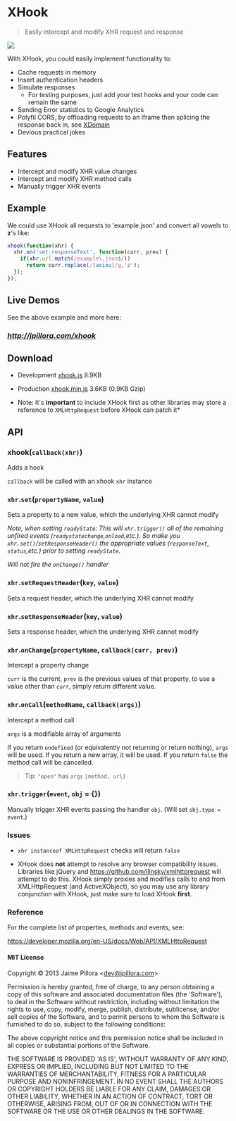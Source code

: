 # XHook

> Easily intercept and modify XHR request and response

<a href="https://twitter.com/intent/tweet?hashtags=xhook%2Cjavascrip%2Cxhr&original_referer=http%3A%2F%2Fgithub.com%2F&text=XHook%3A+Easily+intercept+and+modify+XHR+request+and+response&tw_p=tweetbutton&url=https%3A%2F%2Fgithub.com%2Fjpillora%2Fxhook" target="_blank">
  <img src="http://jpillora.com/github-twitter-button/img/tweet.png"></img>
</a>

With XHook, you could easily implement functionality to:
* Cache requests in memory
* Insert authentication headers
* Simulate responses
  * For testing purposes, just add your test hooks and your code can remain the same
* Sending Error statistics to Google Analytics
* Polyfil CORS, by offloading requests to an iframe then splicing the response back in, see [XDomain](http://jpillora.com/xdomain)
* Devious practical jokes

## Features

* Intercept and modify XHR value changes
* Intercept and modify XHR method calls 
* Manually trigger XHR events 

## Example

We could use XHook all requests to 'example.json' and convert all vowels to **z**'s like:

``` javascript
xhook(function(xhr) {
  xhr.on('set:responseText', function(curr, prev) {
    if(xhr.url.match(/example\.json$/))
      return curr.replace(/[aeiou]/g,'z');
  });
});
```

## Live Demos

See the above example and more here:

### *http://jpillora.com/xhook*

## Download

* Development [xhook.js](http://jpillora.com/xhook/dist/xhook.js) 8.9KB
* Production [xhook.min.js](http://jpillora.com/xhook/dist/xhook.min.js) 3.6KB (0.9KB Gzip)

* Note: It's **important** to include XHook first as other libraries may
  store a reference to `XMLHttpRequest` before XHook can patch it*

## API

### xhook(`callback(xhr)`)

Adds a hook

`callback` will be called with an xhook `xhr` instance

### `xhr`.`set`(`propertyName`, `value`)

Sets a property to a new value, which the underlying XHR cannot modify

*Note, when setting `readyState`: This will `xhr.trigger()` all of the remaining *unfired* events (`readystatechange`,`onload`,etc.). So make you `xhr.set()`/`setResponseHeader()` the appropriate values (`responseText`, `status`,etc.)
prior to setting `readyState`.*

*Will not fire the `onChange()` handler*

### `xhr`.`setRequestHeader`(`key`, `value`)

Sets a request header, which the underlying XHR cannot modify

### `xhr`.`setResponseHeader`(`key`, `value`)

Sets a response header, which the underlying XHR cannot modify

### `xhr`.`onChange`(`propertyName`, `callback(curr, prev)`)

Intercept a property change

`curr` is the current, `prev` is the previous values of that property,
to use a value other than `curr`, simply return different value.

### `xhr`.`onCall`(`methodName`, `callback(args)`)

Intercept a method call

`args` is a modifiable array of arguments

If you return `undefined` (or equivalently not returning or return nothing), `args`
will be used. If you return a new array, it will be used. If you
return `false` the method call will be cancelled.

> Tip: `"open"` has `args` `[method, url]`

### `xhr`.`trigger`(`event`, `obj` = {})

Manually trigger XHR events passing the handler `obj`. (Will set `obj.type = event`.)

### Issues

* `xhr instanceof XMLHttpRequest` checks will return `false`

* XHook does **not** attempt to resolve any browser compatibility issues. Libraries like jQuery 
and https://github.com/ilinsky/xmlhttprequest will attempt to do this. XHook simply proxies and
modifies calls to and from XMLHttpRequest (and ActiveXObject), so you may use any library
conjunction with XHook, just make sure to load XHook **first**. 

### Reference

For the complete list of properties, methods and events, see:

https://developer.mozilla.org/en-US/docs/Web/API/XMLHttpRequest

#### MIT License

Copyright © 2013 Jaime Pillora &lt;dev@jpillora.com&gt;

Permission is hereby granted, free of charge, to any person obtaining
a copy of this software and associated documentation files (the
'Software'), to deal in the Software without restriction, including
without limitation the rights to use, copy, modify, merge, publish,
distribute, sublicense, and/or sell copies of the Software, and to
permit persons to whom the Software is furnished to do so, subject to
the following conditions:

The above copyright notice and this permission notice shall be
included in all copies or substantial portions of the Software.

THE SOFTWARE IS PROVIDED 'AS IS', WITHOUT WARRANTY OF ANY KIND,
EXPRESS OR IMPLIED, INCLUDING BUT NOT LIMITED TO THE WARRANTIES OF
MERCHANTABILITY, FITNESS FOR A PARTICULAR PURPOSE AND NONINFRINGEMENT.
IN NO EVENT SHALL THE AUTHORS OR COPYRIGHT HOLDERS BE LIABLE FOR ANY
CLAIM, DAMAGES OR OTHER LIABILITY, WHETHER IN AN ACTION OF CONTRACT,
TORT OR OTHERWISE, ARISING FROM, OUT OF OR IN CONNECTION WITH THE
SOFTWARE OR THE USE OR OTHER DEALINGS IN THE SOFTWARE.

